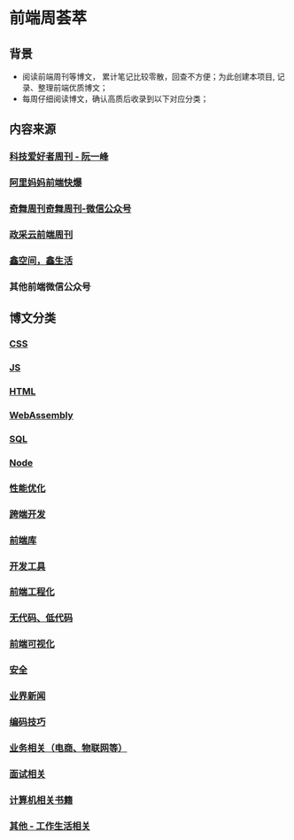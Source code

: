 # 前端周荟萃

## 背景
* 阅读前端周刊等博文， 累计笔记比较零散，回查不方便；为此创建本项目, 记录、整理前端优质博文；
* 每周仔细阅读博文，确认高质后收录到以下对应分类；


## 内容来源
### [科技爱好者周刊 - 阮一峰](https://github.com/ruanyf/weekly)
### [阿里妈妈前端快爆](https://www.zhihu.com/column/mm-fe)
### [奇舞周刊](https://weekly.75.team/)[奇舞周刊-微信公众号](https://mp.weixin.qq.com/mp/appmsgalbum?__biz=Mzg4MTYwMzY1Mw==&action=getalbum&album_id=1899297601078771727&scene=173&subscene=&sessionid=svr_4979ae71d81&enterid=1702452660&from_msgid=2247509415&from_itemidx=1&count=3&nolastread=1#wechat_redirect)
### [政采云前端周刊](https://weekly.zoo.team/)
### [鑫空间，鑫生活](https://www.zhangxinxu.com/wordpress/)
### 其他前端微信公众号

## 博文分类
### [CSS](https://github.com/wteam-xq/fe-week-summary/blob/main/CSS.md)
### [JS](https://github.com/wteam-xq/fe-week-summary/blob/main/JS.md)
### [HTML](https://github.com/wteam-xq/fe-week-summary/blob/main/HTML.md)
### [WebAssembly](https://github.com/wteam-xq/fe-week-summary/blob/main/WebAssembly.md)
### [SQL](https://github.com/wteam-xq/fe-week-summary/blob/main/SQL.md)
### [Node](https://github.com/wteam-xq/fe-week-summary/blob/main/Node.md)
### [性能优化](https://github.com/wteam-xq/fe-week-summary/blob/main/optimize.md)
### [跨端开发](https://github.com/wteam-xq/fe-week-summary/blob/main/hybrid_app.md)
### [前端库](https://github.com/wteam-xq/fe-week-summary/blob/main/lib.md)
### [开发工具](https://github.com/wteam-xq/fe-week-summary/blob/main/tool.md)
### [前端工程化](https://github.com/wteam-xq/fe-week-summary/blob/main/deploy.md)
### [无代码、低代码](https://github.com/wteam-xq/fe-week-summary/blob/main/low_code.md)
### [前端可视化](https://github.com/wteam-xq/fe-week-summary/blob/main/visualization.md)
### [安全](https://github.com/wteam-xq/fe-week-summary/blob/main/security.md)
### [业界新闻](https://github.com/wteam-xq/fe-week-summary/blob/main/news.md)
### [编码技巧](https://github.com/wteam-xq/fe-week-summary/blob/main/code_idea.md)
### [业务相关（电商、物联网等）](https://github.com/wteam-xq/fe-week-summary/blob/main/business.md)
### [面试相关](https://github.com/wteam-xq/fe-week-summary/blob/main/interview.md)
### [计算机相关书籍](https://github.com/wteam-xq/fe-week-summary/blob/main/books.md)

### [其他 - 工作生活相关](https://github.com/wteam-xq/fe-week-summary/blob/main/other.md)

